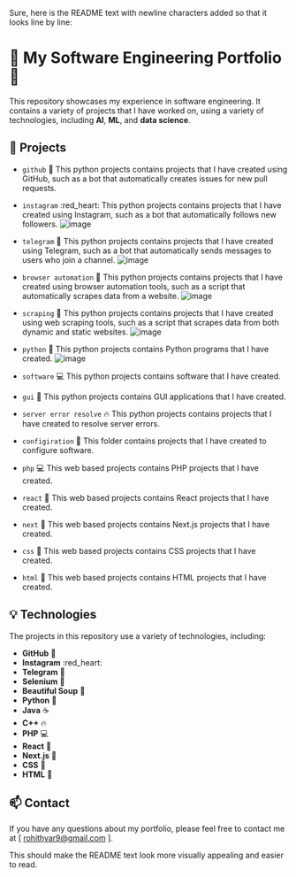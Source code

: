 Sure, here is the README text with newline characters added so that it looks line by line:


# 🔬 My Software Engineering Portfolio 🔬

This repository showcases my experience in software engineering. It contains a variety of projects that I have worked on, using a variety of technologies, including **AI**, **ML**, and **data science**.

## 📂 Projects

* `github` :green_heart: This python projects contains projects that I have created using GitHub, such as a bot that automatically creates issues for new pull requests. 

* `instagram` :red_heart: This python projects contains projects that I have created using Instagram, such as a bot that automatically follows new followers. 
![image](https://github.com/immortal121/public_projects/assets/91138500/c521f853-2f3a-41b6-8104-4f1054592d98)

* `telegram` :blue_heart: This python projects contains projects that I have created using Telegram, such as a bot that automatically sends messages to users who join a channel. 
![image](https://github.com/immortal121/public_projects/assets/91138500/7ea0a095-759b-4750-8796-dfb0eb25a476)

* `browser automation` :robot: This python projects contains projects that I have created using browser automation tools, such as a script that automatically scrapes data from a website.
![image](https://github.com/immortal121/public_projects/assets/91138500/20182dbd-3d16-4b88-8bf8-c107c4fd4117)

* `scraping` :fork_and_knife: This python projects contains projects that I have created using web scraping tools, such as a script that scrapes data from both dynamic and static websites. 
![image](https://github.com/immortal121/public_projects/assets/91138500/8eea3db3-e19a-48f7-a158-ab8028529079)

* `python` :snake: This python projects contains Python programs that I have created.
![image](https://github.com/immortal121/public_projects/assets/91138500/e1e7d900-2ff4-4fc0-9e34-24476b6f73b8)

* `software` :computer: This python projects contains software that I have created.
* `gui` :art: This python projects contains GUI applications that I have created.
* `server error resolve` :fire: This python projects contains projects that I have created to resolve server errors.
* `configiration` :page_with_curl: This folder contains projects that I have created to configure software.
* `php` :computer: This web based projects contains PHP projects that I have created.
* `react` :tada: This web based projects contains React projects that I have created.
* `next` :rocket: This web based projects contains Next.js projects that I have created.
* `css` :art: This web based projects contains CSS projects that I have created.
* `html` :page_with_curl: This web based projects contains HTML projects that I have created.

## 💡 Technologies

The projects in this repository use a variety of technologies, including:

* **GitHub** :green_heart:
* **Instagram** :red_heart:
* **Telegram** :blue_heart:
* **Selenium** :robot:
* **Beautiful Soup** :fork_and_knife:
* **Python** :snake:
* **Java** :coffee:
* **C++** :fire:
* **PHP** :computer:
* **React** :tada:
* **Next.js** :rocket:
* **CSS** :art:
* **HTML** :page_with_curl:

## 📫 Contact

If you have any questions about my portfolio, please feel free to contact me at [ rohithyar9@gmail.com ].


This should make the README text look more visually appealing and easier to read.
